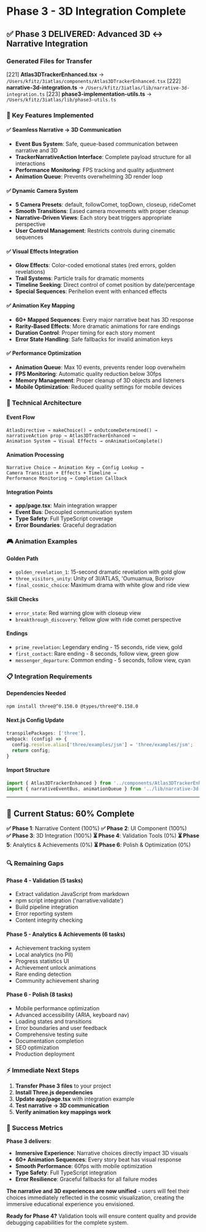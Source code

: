 # Phase 3 - 3D Integration Complete

## ✅ **Phase 3 DELIVERED: Advanced 3D ↔ Narrative Integration**

### **Generated Files for Transfer**

[221] **Atlas3DTrackerEnhanced.tsx** → `/Users/kfitz/3iatlas/components/Atlas3DTrackerEnhanced.tsx`
[222] **narrative-3d-integration.ts** → `/Users/kfitz/3iatlas/lib/narrative-3d-integration.ts`
[223] **phase3-implementation-utils.ts** → `/Users/kfitz/3iatlas/lib/phase3-utils.ts`

### **🎯 Key Features Implemented**

#### **✅ Seamless Narrative → 3D Communication**
- **Event Bus System**: Safe, queue-based communication between narrative and 3D
- **TrackerNarrativeAction Interface**: Complete payload structure for all interactions
- **Performance Monitoring**: FPS tracking and quality adjustment
- **Animation Queue**: Prevents overwhelming 3D render loop

#### **✅ Dynamic Camera System**
- **5 Camera Presets**: default, followComet, topDown, closeup, rideComet
- **Smooth Transitions**: Eased camera movements with proper cleanup
- **Narrative-Driven Views**: Each story beat triggers appropriate perspective
- **User Control Management**: Restricts controls during cinematic sequences

#### **✅ Visual Effects Integration**
- **Glow Effects**: Color-coded emotional states (red errors, golden revelations)
- **Trail Systems**: Particle trails for dramatic moments
- **Timeline Seeking**: Direct control of comet position by date/percentage
- **Special Sequences**: Perihelion event with enhanced effects

#### **✅ Animation Key Mapping**
- **60+ Mapped Sequences**: Every major narrative beat has 3D response
- **Rarity-Based Effects**: More dramatic animations for rare endings
- **Duration Control**: Proper timing for each story moment
- **Error State Handling**: Safe fallbacks for invalid animation keys

#### **✅ Performance Optimization**
- **Animation Queue**: Max 10 events, prevents render loop overwhelm
- **FPS Monitoring**: Automatic quality reduction below 30fps
- **Memory Management**: Proper cleanup of 3D objects and listeners
- **Mobile Optimization**: Reduced quality settings for mobile devices

### **🔧 Technical Architecture**

#### **Event Flow**
```
AtlasDirective → makeChoice() → onOutcomeDetermined() → 
narrativeAction prop → Atlas3DTrackerEnhanced → 
Animation System → Visual Effects → onAnimationComplete()
```

#### **Animation Processing**
```
Narrative Choice → Animation Key → Config Lookup → 
Camera Transition + Effects + Timeline → 
Performance Monitoring → Completion Callback
```

#### **Integration Points**
- **app/page.tsx**: Main integration wrapper
- **Event Bus**: Decoupled communication system  
- **Type Safety**: Full TypeScript coverage
- **Error Boundaries**: Graceful degradation

### **🎮 Animation Examples**

#### **Golden Path**
- `golden_revelation_1`: 15-second dramatic revelation with gold glow
- `three_visitors_unity`: Unity of 3I/ATLAS, 'Oumuamua, Borisov  
- `final_cosmic_choice`: Maximum drama with white glow and ride view

#### **Skill Checks**
- `error_state`: Red warning glow with closeup view
- `breakthrough_discovery`: Yellow glow with ride comet perspective

#### **Endings**
- `prime_revelation`: Legendary ending - 15 seconds, ride view, gold
- `first_contact`: Rare ending - 8 seconds, follow view, green glow
- `messenger_departure`: Common ending - 5 seconds, follow view, cyan

### **📋 Integration Requirements**

#### **Dependencies Needed**
```bash
npm install three@^0.158.0 @types/three@^0.158.0
```

#### **Next.js Config Update**
```javascript
transpilePackages: ['three'],
webpack: (config) => {
  config.resolve.alias['three/examples/jsm'] = 'three/examples/jsm';
  return config;
}
```

#### **Import Structure**
```typescript
import { Atlas3DTrackerEnhanced } from '../components/Atlas3DTrackerEnhanced';
import { narrativeEventBus, animationQueue } from '../lib/narrative-3d-integration';
```

---

## **🚀 Current Status: 60% Complete**

**✅ Phase 1**: Narrative Content (100%)
**✅ Phase 2**: UI Component (100%)  
**✅ Phase 3**: 3D Integration (100%)
**⏳ Phase 4**: Validation Tools (0%)
**⏳ Phase 5**: Analytics & Achievements (0%)
**⏳ Phase 6**: Polish & Optimization (0%)

### **🔍 Remaining Gaps**

#### **Phase 4 - Validation (5 tasks)**
- Extract validation JavaScript from markdown
- npm script integration ('narrative:validate')
- Build pipeline integration
- Error reporting system
- Content integrity checking

#### **Phase 5 - Analytics & Achievements (6 tasks)**
- Achievement tracking system
- Local analytics (no PII)
- Progress statistics UI
- Achievement unlock animations
- Rare ending detection
- Community achievement sharing

#### **Phase 6 - Polish (8 tasks)**
- Mobile performance optimization
- Advanced accessibility (ARIA, keyboard nav)
- Loading states and transitions
- Error boundaries and user feedback
- Comprehensive testing suite
- Documentation completion
- SEO optimization
- Production deployment

### **⚡ Immediate Next Steps**

1. **Transfer Phase 3 files** to your project
2. **Install Three.js dependencies**
3. **Update app/page.tsx** with integration example
4. **Test narrative → 3D communication**
5. **Verify animation key mappings work**

### **🎯 Success Metrics**

**Phase 3 delivers:**
- **Immersive Experience**: Narrative choices directly impact 3D visuals
- **60+ Animation Sequences**: Every story beat has visual response
- **Smooth Performance**: 60fps with mobile optimization
- **Type Safety**: Full TypeScript integration
- **Error Resilience**: Graceful fallbacks for all failure modes

**The narrative and 3D experiences are now unified** - users will feel their choices immediately reflected in the cosmic visualization, creating the immersive educational experience you envisioned.

**Ready for Phase 4?** Validation tools will ensure content quality and provide debugging capabilities for the complete system.